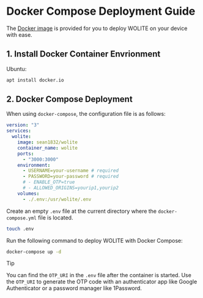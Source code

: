 # Docker Compose Deployment Guide

The [Docker image](https://hub.docker.com/repository/docker/sean1832/wolite) is provided for you to deploy WOLITE on your device with ease.

## 1. Install Docker Container Envrionment

Ubuntu:

```sh
apt install docker.io
```

## 2. Docker Compose Deployment

When using `docker-compose`, the configuration file is as follows:

```yaml
version: "3"
services:
  wolite:
    image: sean1832/wolite
    container_name: wolite
    ports:
      - "3000:3000"
    environment:
      - USERNAME=your-username # required
      - PASSWORD=your-password # required
      # - ENABLE_OTP=true
      # - ALLOWED_ORIGINS=yourip1,yourip2
    volumes:
      - ./.env:/usr/wolite/.env
```

Create an empty `.env` file at the current directory where the `docker-compose.yml` file is located.

```sh
touch .env
```

Run the following command to deploy WOLITE with Docker Compose:

```sh
docker-compose up -d
```

> [!TIP]
> You can find the `OTP_URI` in the `.env` file after the container is started. Use the `OTP_URI` to generate the OTP code with an authenticator app like Google Authenticator or a password manager like 1Password.